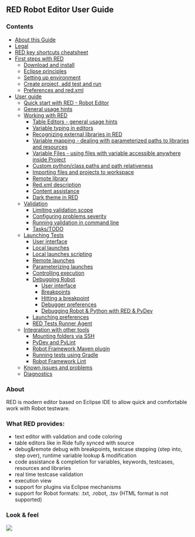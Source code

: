 ## RED Robot Editor User Guide

### Contents

  * [About this Guide](..\\about.md)
  * [Legal](..\\legal.md)
  * [RED key shortcuts cheatsheet](..\\keys.md)
  * [First steps with RED](..\\first_steps\\first_steps.md)
    * [Download and install](..\\first_steps\\download_install.md)
    * [Eclipse principles](..\\first_steps\\eclipse_principles.md)
    * [Setting up environment](..\\first_steps\\setting_up_environment.md)
    * [Create project, add test and run](..\\first_steps\\create_run.md)
    * [Preferences and red.xml](..\\first_steps\\preferences_misc.md)
  * [User guide](..\\user_guide\\user_guide.md)
    * [Quick start with RED - Robot Editor](..\\user_guide\\quick_start.md)
    * [General usage hints](..\\user_guide\\general.md)
    * [Working with RED](..\\user_guide\\working_with_RED.md)
      * [Table Editors - general usage hints](..\\user_guide\\working_with_RED\\table_general.md)
      * [Variable typing in editors](..\\user_guide\\working_with_RED\\variable_typing.md)
      * [Recognizing external libraries in RED](..\\user_guide\\working_with_RED\\libs.md)
      * [Variable mapping - dealing with parameterized paths to libraries and resources](..\\user_guide\\working_with_RED\\variable_mapping.md)
      * [Variable Files - using files with variable accessible anywhere inside Project](..\\user_guide\\working_with_RED\\variable_files.md)
      * [Custom python/class paths and path relativeness](..\\user_guide\\working_with_RED\\custom_paths_relatve.md)
      * [Importing files and projects to workspace](..\\user_guide\\working_with_RED\\importing.md)
      * [Remote library](..\\user_guide\\working_with_RED\\remote_library.md)
      * [Red.xml description](..\\user_guide\\working_with_RED\\red_xml.md)
      * [Content assistance](..\\user_guide\\working_with_RED\\content_assist.md)
      * [Dark theme in RED](..\\user_guide\\working_with_RED\\dark_theme.md)
    * [Validation](..\\user_guide\\validation.md)
      * [Limiting validation scope](..\\user_guide\\validation\\scope.md)
      * [Configuring problems severity](..\\user_guide\\validation\\validation_preferences.md)
      * [Running validation in command line](..\\user_guide\\validation\\headless.md)
      * [Tasks/TODO](..\\user_guide\\validation\\tasks.md)
    * [Launching Tests](..\\user_guide\\launching.md)
      * [User interface](..\\user_guide\\launching\\ui_elements.md)
      * [Local launches](..\\user_guide\\launching\\local_launch.md)
      * [Local launches scripting](..\\user_guide\\launching\\local_launch_scripting.md)
      * [Remote launches](..\\user_guide\\launching\\remote_launch.md)
      * [Parameterizing launches](..\\user_guide\\launching\\string_substitution.md)
      * [Controlling execution](..\\user_guide\\launching\\exec_control.md)
      * [Debugging Robot](..\\user_guide\\launching\\debug.md)
        * [User interface](..\\user_guide\\launching\\debug\\ui_elements.md)
        * [Breakpoints](..\\user_guide\\launching\\debug\\breakpoints.md)
        * [Hitting a breakpoint](..\\user_guide\\launching\\debug\\hitting_a_breakpoint.md)
        * [Debugger preferences](..\\user_guide\\launching\\debug\\preferences.md)
        * [Debugging Robot & Python with RED & PyDev](..\\user_guide\\launching\\debug\\robot_python_debug.md)
      * [Launching preferences](..\\user_guide\\launching\\launch_prefs.md)
      * [RED Tests Runner Agent](..\\user_guide\\launching\\red_agent.md)
    * [Integration with other tools](..\\user_guide\\tools_integration.md)
      * [Mounting folders via SSH](..\\user_guide\\tools_integration\\virtual_folders.md)
      * [PyDev and PyLint](..\\user_guide\\tools_integration\\red_pylint.md)
      * [Robot Framework Maven plugin](..\\user_guide\\tools_integration\\maven.md)
      * [Running tests using Gradle](..\\user_guide\\tools_integration\\gradle.md)
      * [Robot Framework Lint](..\\user_guide\\tools_integration\\rflint.md)
    * [Known issues and problems](..\\user_guide\\known_issues.md)
    * [Diagnostics](..\\user_guide\\diagnostics.md)

### About

RED is modern editor based on Eclipse IDE to allow quick and comfortable work
with Robot testware.

### What RED provides:

  * text editor with validation and code coloring
  * table editors like in Ride fully synced with source
  * debug&remote debug with breakpoints, testcase stepping (step into, step over), runtime variable lookup & modification
  * code assistance & completion for variables, keywords, testcases, resources and libraries
  * real time testcase validation
  * execution view
  * support for plugins via Eclipse mechanisms
  * support for Robot formats: .txt, .robot, .tsv (HTML format is not supported)

### Look & feel

![](images/basic_run.gif)

